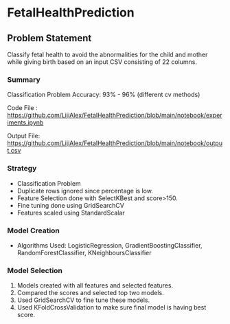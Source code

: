 # FetalHealthPrediction

## Problem Statement
Classify fetal health to avoid the abnormalities for the child and mother while giving birth based on an input CSV consisting of 22 columns.

### Summary
Classification Problem
Accuracy: 93% - 96% (different cv methods)

Code File : 
https://github.com/LijiAlex/FetalHealthPrediction/blob/main/notebook/experiments.ipynb

Output File:
https://github.com/LijiAlex/FetalHealthPrediction/blob/main/notebook/output.csv

### Strategy

* Classification Problem
* Duplicate rows ignored since percentage is low.
* Feature Selection done with SelectKBest and score>150.
* Fine tuning done using GridSearchCV
* Features scaled using StandardScalar

### Model Creation
* Algorithms Used: LogisticRegression, GradientBoostingClassifier, RandomForestClassifier, KNeighboursClassifier

### Model Selection
1. Models created with all features and selected features.
2. Compared the scores and selected top two models.
3. Used GridSearchCV to fine tune these models.
4. Used KFoldCrossValidation to make sure final model is having best score.

